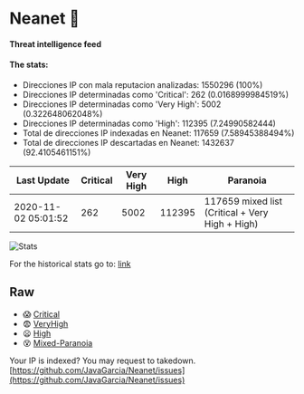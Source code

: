 # Neanet :hocho:
#### Threat intelligence feed
#### The stats:

- Direcciones IP con mala reputacion analizadas: 1550296 (100%)
- Direcciones IP determinadas como 'Critical':  262 (0.0168999984519%)
- Direcciones IP determinadas como 'Very High':  5002 (0.322648062048%)
- Direcciones IP determinadas como 'High':  112395 (7.24990582444)
- Total de direcciones IP indexadas en Neanet:  117659 (7.58945388494%)
- Total de direcciones IP descartadas en Neanet:  1432637 (92.4105461151%)

| Last Update | Critical | Very High | High | Paranoia |
| --- | --- | --- | --- | --- |
| 2020-11-02 05:01:52 | 262 | 5002 | 112395 | 117659 mixed list (Critical + Very High + High)|

![Stats](https://docs.google.com/spreadsheets/d/e/2PACX-1vSnaNMIXVabIpDJjufMlzH7poXnshF3mgd8Is1g9ytUEzVsP5my4Trn8f-xkoLLQ38xpL3HtmUexLo6/pubchart?oid=501124687&format=image)

For the historical stats go to: [link](/stats.csv)
## Raw
- :scream: [Critical](https://raw.githubusercontent.com/JavaGarcia/Neanet/master/blacklists/neanet_critical.txt)
- :fearful: [VeryHigh](https://raw.githubusercontent.com/JavaGarcia/Neanet/master/blacklists/neanet_veryHigh.txtt)
- :frowning: [High](https://raw.githubusercontent.com/JavaGarcia/Neanet/master/blacklists/neanet_high.txt)
- :dizzy_face: [Mixed-Paranoia](https://raw.githubusercontent.com/JavaGarcia/Neanet/master/blacklists/neanet_all.txt)


Your IP is indexed? You may request to takedown. [https://github.com/JavaGarcia/Neanet/issues](https://github.com/JavaGarcia/Neanet/issues)

















































































































































































































































































































































































































































































































































































































































































































































































































































































































































































































































































































































































































































































































































































































































































































































































































































































































































































































































































































